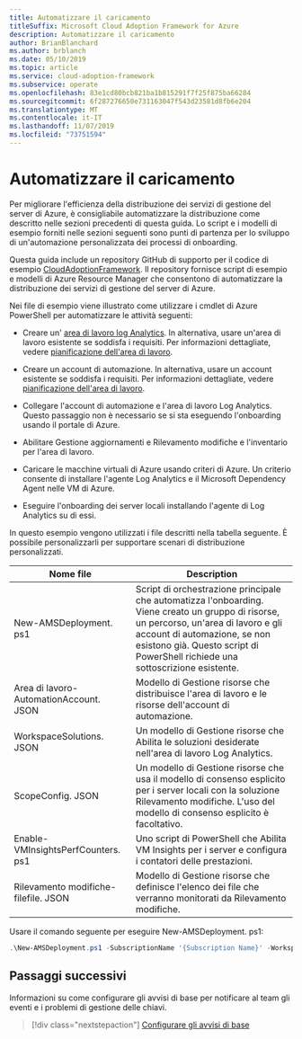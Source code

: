 ```yaml
---
title: Automatizzare il caricamento
titleSuffix: Microsoft Cloud Adoption Framework for Azure
description: Automatizzare il caricamento
author: BrianBlanchard
ms.author: brblanch
ms.date: 05/10/2019
ms.topic: article
ms.service: cloud-adoption-framework
ms.subservice: operate
ms.openlocfilehash: 83e1cd80bcb821ba1b815291f7f25f875ba66284
ms.sourcegitcommit: 6f287276650e731163047f543d23581d8fb6e204
ms.translationtype: MT
ms.contentlocale: it-IT
ms.lasthandoff: 11/07/2019
ms.locfileid: "73751594"
---
```

# <a name="automate-onboarding"></a>Automatizzare il caricamento

Per migliorare l'efficienza della distribuzione dei servizi di gestione del server di Azure, è consigliabile automatizzare la distribuzione come descritto nelle sezioni precedenti di questa guida. Lo script e i modelli di esempio forniti nelle sezioni seguenti sono punti di partenza per lo sviluppo di un'automazione personalizzata dei processi di onboarding.

Questa guida include un repository GitHub di supporto per il codice di esempio [CloudAdoptionFramework](https://aka.ms/caf/manage/automation-samples). Il repository fornisce script di esempio e modelli di Azure Resource Manager che consentono di automatizzare la distribuzione dei servizi di gestione del server di Azure.

Nei file di esempio viene illustrato come utilizzare i cmdlet di Azure PowerShell per automatizzare le attività seguenti:

- Creare un' [area di lavoro log Analytics](https://docs.microsoft.com/azure/azure-monitor/platform/manage-access). In alternativa, usare un'area di lavoro esistente se soddisfa i requisiti. Per informazioni dettagliate, vedere [pianificazione dell'area di lavoro](./prerequisites.md#log-analytics-workspace-and-automation-account-planning).

- Creare un account di automazione. In alternativa, usare un account esistente se soddisfa i requisiti. Per informazioni dettagliate, vedere [pianificazione dell'area di lavoro](./prerequisites.md#log-analytics-workspace-and-automation-account-planning).

- Collegare l'account di automazione e l'area di lavoro Log Analytics. Questo passaggio non è necessario se si sta eseguendo l'onboarding usando il portale di Azure.

- Abilitare Gestione aggiornamenti e Rilevamento modifiche e l'inventario per l'area di lavoro.

- Caricare le macchine virtuali di Azure usando criteri di Azure. Un criterio consente di installare l'agente Log Analytics e il Microsoft Dependency Agent nelle VM di Azure.

- Eseguire l'onboarding dei server locali installando l'agente di Log Analytics su di essi.

In questo esempio vengono utilizzati i file descritti nella tabella seguente. È possibile personalizzarli per supportare scenari di distribuzione personalizzati.

| Nome file | Description |
|-----------|-------------|
| New-AMSDeployment. ps1 | Script di orchestrazione principale che automatizza l'onboarding. Viene creato un gruppo di risorse, un percorso, un'area di lavoro e gli account di automazione, se non esistono già. Questo script di PowerShell richiede una sottoscrizione esistente. |
| Area di lavoro-AutomationAccount. JSON | Modello di Gestione risorse che distribuisce l'area di lavoro e le risorse dell'account di automazione. |
| WorkspaceSolutions. JSON | Un modello di Gestione risorse che Abilita le soluzioni desiderate nell'area di lavoro Log Analytics. |
| ScopeConfig. JSON | Un modello di Gestione risorse che usa il modello di consenso esplicito per i server locali con la soluzione Rilevamento modifiche. L'uso del modello di consenso esplicito è facoltativo. |
| Enable-VMInsightsPerfCounters. ps1 | Uno script di PowerShell che Abilita VM Insights per i server e configura i contatori delle prestazioni. |
| Rilevamento modifiche-filefile. JSON | Modello di Gestione risorse che definisce l'elenco dei file che verranno monitorati da Rilevamento modifiche. |

Usare il comando seguente per eseguire New-AMSDeployment. ps1:

```powershell
.\New-AMSDeployment.ps1 -SubscriptionName '{Subscription Name}' -WorkspaceName '{Workspace Name}' -WorkspaceLocation '{Azure Location}' -AutomationAccountName {Account Name} -AutomationAccountLocation {Account Location}
```

## <a name="next-steps"></a>Passaggi successivi

Informazioni su come configurare gli avvisi di base per notificare al team gli eventi e i problemi di gestione delle chiavi.

> [!div class="nextstepaction"]
> [Configurare gli avvisi di base](./setup-alerts.md)
